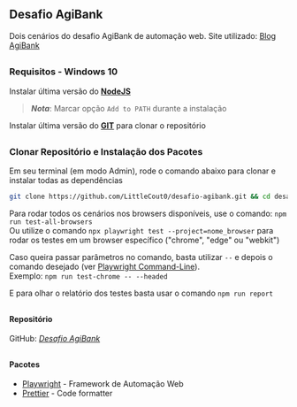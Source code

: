## Desafio AgiBank

Dois cenários do desafio AgiBank de automação web. Site utilizado: [Blog AgiBank](https://blogdoagi.com.br/)

##

### Requisitos - Windows 10

Instalar última versão do [**NodeJS**](https://nodejs.org/en/download/)

> **_Nota_**: Marcar opção `Add to PATH` durante a instalação

Instalar última versão do [**GIT**](https://git-scm.com/download/win) para clonar o repositório

##

### Clonar Repositório e Instalação dos Pacotes

Em seu terminal (em modo Admin), rode o comando abaixo para clonar e instalar todas as dependências

```bash
git clone https://github.com/LittleCout0/desafio-agibank.git && cd desafio-agibank && npm i
```

Para rodar todos os cenários nos browsers disponíveis, use o comando: `npm run test-all-browsers`  
Ou utilize o comando `npx playwright test --project=nome_browser` para rodar os testes em um browser específico ("chrome", "edge" ou "webkit")

Caso queira passar parâmetros no comando, basta utilizar `--` e depois o comando desejado (ver [Playwright Command-Line](https://playwright.dev/docs/running-tests#command-line)).  
Exemplo: `npm run test-chrome -- --headed`

E para olhar o relatório dos testes basta usar o comando `npm run report`

##

#### Repositório

GitHub: [_Desafio AgiBank_](https://github.com/LittleCout0/desafio-agibank)

##

#### Pacotes

- [Playwright](https://playwright.dev/docs/library) - Framework de Automação Web
- [Prettier](https://www.npmjs.com/package/prettier) - Code formatter
